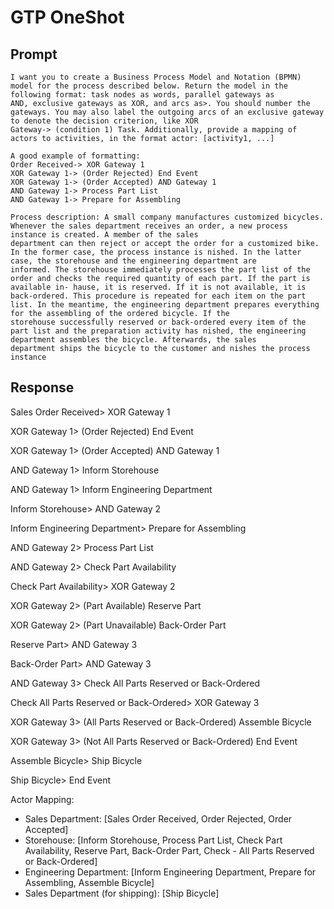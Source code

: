 # GTP OneShot

## Prompt 

    I want you to create a Business Process Model and Notation (BPMN) model for the process described below. Return the model in the following format: task nodes as words, parallel gateways as 
    AND, exclusive gateways as XOR, and arcs as>. You should number the gateways. You may also label the outgoing arcs of an exclusive gateway to denote the decision criterion, like XOR 
    Gateway-> (condition 1) Task. Additionally, provide a mapping of actors to activities, in the format actor: [activity1, ...]

    A good example of formatting:
    Order Received-> XOR Gateway 1
    XOR Gateway 1-> (Order Rejected) End Event
    XOR Gateway 1-> (Order Accepted) AND Gateway 1
    AND Gateway 1-> Process Part List
    AND Gateway 1-> Prepare for Assembling

    Process description: A small company manufactures customized bicycles. Whenever the sales department receives an order, a new process instance is created. A member of the sales 
    department can then reject or accept the order for a customized bike. In the former case, the process instance is nished. In the latter case, the storehouse and the engineering department are 
    informed. The storehouse immediately processes the part list of the order and checks the required quantity of each part. If the part is available in- hause, it is reserved. If it is not available, it is 
    back-ordered. This procedure is repeated for each item on the part list. In the meantime, the engineering department prepares everything for the assembling of the ordered bicycle. If the 
    storehouse successfully reserved or back-ordered every item of the part list and the preparation activity has nished, the engineering department assembles the bicycle. Afterwards, the sales 
    department ships the bicycle to the customer and nishes the process instance

## Response
Sales Order Received> XOR Gateway 1

XOR Gateway 1> (Order Rejected) End Event

XOR Gateway 1> (Order Accepted) AND Gateway 1

AND Gateway 1> Inform Storehouse

AND Gateway 1> Inform Engineering Department

Inform Storehouse> AND Gateway 2

Inform Engineering Department> Prepare for Assembling

AND Gateway 2> Process Part List

AND Gateway 2> Check Part Availability

Check Part Availability> XOR Gateway 2

XOR Gateway 2> (Part Available) Reserve Part

XOR Gateway 2> (Part Unavailable) Back-Order Part

Reserve Part> AND Gateway 3

Back-Order Part> AND Gateway 3

AND Gateway 3> Check All Parts Reserved or Back-Ordered

Check All Parts Reserved or Back-Ordered> XOR Gateway 3

XOR Gateway 3> (All Parts Reserved or Back-Ordered) Assemble Bicycle

XOR Gateway 3> (Not All Parts Reserved or Back-Ordered) End Event

Assemble Bicycle> Ship Bicycle

Ship Bicycle> End Event

Actor Mapping:

- Sales Department: [Sales Order Received, Order Rejected, Order Accepted]
- Storehouse: [Inform Storehouse, Process Part List, Check Part Availability, Reserve Part, Back-Order Part, Check - All Parts Reserved or Back-Ordered]
- Engineering Department: [Inform Engineering Department, Prepare for Assembling, Assemble Bicycle]
- Sales Department (for shipping): [Ship Bicycle]